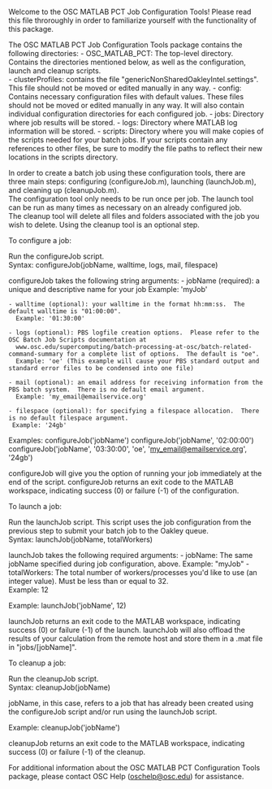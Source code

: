 Welcome to the OSC MATLAB PCT Job Configuration Tools!  Please read this file throroughly in order to familiarize yourself
with the functionality of this package.  

The OSC MATLAB PCT Job Configuration Tools package contains the following directories:
    - OSC_MATLAB_PCT: The top-level directory.  Contains the directories mentioned below, as well as the configuration, launch and cleanup scripts.  
    - clusterProfiles: contains the file "genericNonSharedOakleyIntel.settings".  This file should not be moved or edited manually in any way.
    - config: Contains necessary configuration files with default values. These files should not be moved or edited manually in any way.
        It will also contain individual configuration directories for each configured job.
    - jobs: Directory where job results will be stored.
    - logs: Directory where MATLAB log information will be stored. 
    - scripts: Directory where you will make copies of the scripts needed for your batch jobs.  If your scripts contain any references to other files, be sure to modify the file paths 
        to reflect their new locations in the scripts directory.  

In order to create a batch job using these configuration tools, there are three main steps:  configuring (configureJob.m), launching (launchJob.m), and cleaning up (cleanupJob.m).  
The configuration tool only needs to be run once per job.  The launch tool can be run as many times as necessary on an already configured job.  
The cleanup tool will delete all files and folders associated with the job you wish to delete.  Using the cleanup tool is an optional step.
  

To configure a job:

   Run the configureJob script.  
   Syntax: configureJob(jobName, walltime, logs, mail, filespace)

   configureJob takes the following string arguments:
    - jobName (required): a unique and descriptive name for your job
      Example: 'myJob'

    - walltime (optional): your walltime in the format hh:mm:ss.  The default walltime is "01:00:00".  
      Example: '01:30:00'

    - logs (optional): PBS logfile creation options.  Please refer to the OSC Batch Job Scripts documentation at 
      www.osc.edu/supercomputing/batch-processing-at-osc/batch-related-command-summary for a complete list of options.  The default is "oe".
      Example: 'oe' (This example will cause your PBS standard output and standard error files to be condensed into one file)

    - mail (optional): an email address for receiving information from the PBS batch system.  There is no default email argument.
      Example: 'my_email@emailservice.org'
 
    - filespace (optional): for specifying a filespace allocation.  There is no default filespace argument.  
     Example: '24gb'

   Examples: configureJob('jobName')
   	     configureJob('jobName', '02:00:00')
	     configureJob('jobName', '03:30:00', 'oe', 'my_email@emailservice.org', '24gb')

   configureJob will give you the option of running your job immediately at the end of the script.
   configureJob returns an exit code to the MATLAB workspace, indicating success (0) or failure (-1) of the configuration.

To launch a job:

   Run the launchJob script. This script uses the job configuration from the previous step to submit your batch job to the Oakley queue.  
   Syntax: launchJob(jobName, totalWorkers)

   launchJob takes the following required arguments:
    - jobName: The same jobName specified during job configuration, above. 
      Example: "myJob"
    - totalWorkers: The total number of workers/processes you'd like to use (an integer value).  Must be less than or equal to 32.  
      Example: 12

   Example: launchJob('jobName', 12)  

   launchJob returns an exit code to the MATLAB workspace, indicating success (0) or failure (-1) of the launch. 
   launchJob will also offload the results of your calculation from the remote host and store them in a .mat file in "jobs/[jobName]".

To cleanup a job:

   Run the cleanupJob script.  
   Syntax: cleanupJob(jobName)

   jobName, in this case, refers to a job that has already been created using the configureJob script and/or run using the launchJob script.

   Example:  cleanupJob('jobName')

   cleanupJob returns an exit code to the MATLAB workspace, indicating success (0) or failure (-1) of the cleanup.  


For additional information about the OSC MATLAB PCT Configuration Tools package, please contact OSC Help (oschelp@osc.edu) for assistance.   

 